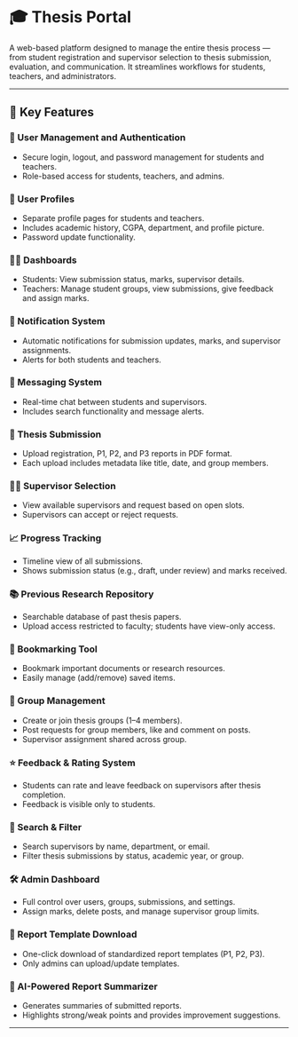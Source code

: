 # 🎓 Thesis Portal

A web-based platform designed to manage the entire thesis process — from student registration and supervisor selection to thesis submission, evaluation, and communication. It streamlines workflows for students, teachers, and administrators.

---

## 📌 Key Features

### 🔐 User Management and Authentication
- Secure login, logout, and password management for students and teachers.
- Role-based access for students, teachers, and admins.

### 👤 User Profiles
- Separate profile pages for students and teachers.
- Includes academic history, CGPA, department, and profile picture.
- Password update functionality.

### 🧑‍🏫 Dashboards
- Students: View submission status, marks, supervisor details.
- Teachers: Manage student groups, view submissions, give feedback and assign marks.

### 🔔 Notification System
- Automatic notifications for submission updates, marks, and supervisor assignments.
- Alerts for both students and teachers.

### 💬 Messaging System
- Real-time chat between students and supervisors.
- Includes search functionality and message alerts.

### 📁 Thesis Submission
- Upload registration, P1, P2, and P3 reports in PDF format.
- Each upload includes metadata like title, date, and group members.

### 🧑‍🏫 Supervisor Selection
- View available supervisors and request based on open slots.
- Supervisors can accept or reject requests.

### 📈 Progress Tracking
- Timeline view of all submissions.
- Shows submission status (e.g., draft, under review) and marks received.

### 📚 Previous Research Repository
- Searchable database of past thesis papers.
- Upload access restricted to faculty; students have view-only access.

### 🔖 Bookmarking Tool
- Bookmark important documents or research resources.
- Easily manage (add/remove) saved items.

### 👥 Group Management
- Create or join thesis groups (1–4 members).
- Post requests for group members, like and comment on posts.
- Supervisor assignment shared across group.

### ⭐ Feedback & Rating System
- Students can rate and leave feedback on supervisors after thesis completion.
- Feedback is visible only to students.

### 🔎 Search & Filter
- Search supervisors by name, department, or email.
- Filter thesis submissions by status, academic year, or group.

### 🛠️ Admin Dashboard
- Full control over users, groups, submissions, and settings.
- Assign marks, delete posts, and manage supervisor group limits.

### 📄 Report Template Download
- One-click download of standardized report templates (P1, P2, P3).
- Only admins can upload/update templates.

### 🧠 AI-Powered Report Summarizer
- Generates summaries of submitted reports.
- Highlights strong/weak points and provides improvement suggestions.

---


